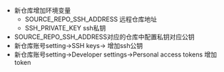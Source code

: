 - 新仓库增加环境变量
  - SOURCE_REPO_SSH_ADDRESS 远程仓库地址
  - SSH_PRIVATE_KEY ssh私钥
- SOURCE_REPO_SSH_ADDRESS对应的仓库中配置私钥对应公钥
- 新仓库账号setting->SSH keys-> 增加ssh公钥
- 新仓库账号setting->Developer settings->Personal access tokens 增加token